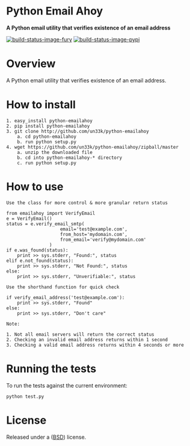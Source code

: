 Python Email Ahoy
====================

**A Python email utility that verifies existence of an email address**


[![build-status-image-fury]][fury]
[![build-status-image-pypi]][pypi]


Overview
========

A Python email utility that verifies existence of an email address.

How to install
==================

    1. easy_install python-emailahoy
    2. pip install python-emailahoy
    3. git clone http://github.com/un33k/python-emailahoy
        a. cd python-emailahoy
        b. run python setup.py
    4. wget https://github.com/un33k/python-emailahoy/zipball/master
        a. unzip the downloaded file
        b. cd into python-emailahoy-* directory
        c. run python setup.py

How to use
=================

``Use the class for more control & more granular return status``

    from emailahoy import VerifyEmail
    e = VerifyEmail()
    status = e.verify_email_smtp(
                        email='test@example.com',
                        from_host='mydomain.com',
                        from_email='verify@mydomain.com'
                    )
    if e.was_found(status):
        print >> sys.stderr, "Found:", status
    elif e.not_found(status):
        print >> sys.stderr, "Not Found:", status
    else:
        print >> sys.stderr, "Unverifiable:", status

``Use the shorthand function for quick check``

    if verify_email_address('test@example.com'):
        print >> sys.stderr, "Found"
    else:
        print >> sys.stderr, "Don't care"

``Note:``

    1. Not all email servers will return the correct status
    2. Checking an invalid email address returns within 1 second
    3. Checking a valid email address returns within 4 seconds or more


Running the tests
=================

To run the tests against the current environment:

    python test.py

License
====================

Released under a ([BSD](LICENSE.md)) license.


[build-status-image-travis]: https://secure.travis-ci.org/un33k/python-emailahoy.png?branch=master
[travis]: http://travis-ci.org/un33k/python-emailahoy?branch=master

[build-status-image-fury]: https://badge.fury.io/py/python-emailahoy.png
[fury]: http://badge.fury.io/py/python-emailahoy

[build-status-image-pypi]: https://pypip.in/d/python-emailahoy/badge.png
[pypi]: https://crate.io/packages/python-emailahoy?version=latest

